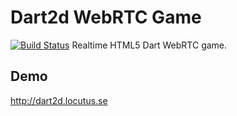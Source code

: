 # Dart2d WebRTC Game
[![Build Status](https://travis-ci.org/ovelius/dart2d.svg?branch=master)](https://travis-ci.org/ovelius/dart2d)
Realtime HTML5 Dart WebRTC game.
## Demo
http://dart2d.locutus.se

